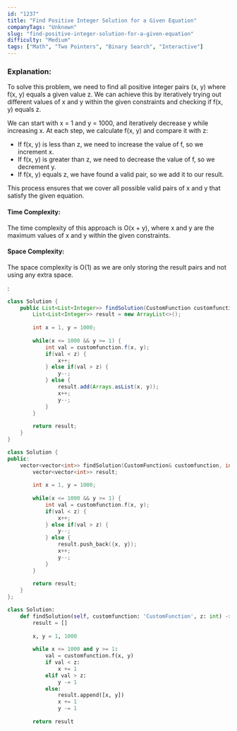 ```yaml
---
id: "1237"
title: "Find Positive Integer Solution for a Given Equation"
companyTags: "Unknown"
slug: "find-positive-integer-solution-for-a-given-equation"
difficulty: "Medium"
tags: ["Math", "Two Pointers", "Binary Search", "Interactive"]
---
```


### Explanation:
To solve this problem, we need to find all positive integer pairs (x, y) where f(x, y) equals a given value z. We can achieve this by iteratively trying out different values of x and y within the given constraints and checking if f(x, y) equals z.

We can start with x = 1 and y = 1000, and iteratively decrease y while increasing x. At each step, we calculate f(x, y) and compare it with z:
- If f(x, y) is less than z, we need to increase the value of f, so we increment x.
- If f(x, y) is greater than z, we need to decrease the value of f, so we decrement y.
- If f(x, y) equals z, we have found a valid pair, so we add it to our result.

This process ensures that we cover all possible valid pairs of x and y that satisfy the given equation.

#### Time Complexity:
The time complexity of this approach is O(x + y), where x and y are the maximum values of x and y within the given constraints.

#### Space Complexity:
The space complexity is O(1) as we are only storing the result pairs and not using any extra space.

:

```java
class Solution {
    public List<List<Integer>> findSolution(CustomFunction customfunction, int z) {
        List<List<Integer>> result = new ArrayList<>();
        
        int x = 1, y = 1000;
        
        while(x <= 1000 && y >= 1) {
            int val = customfunction.f(x, y);
            if(val < z) {
                x++;
            } else if(val > z) {
                y--;
            } else {
                result.add(Arrays.asList(x, y));
                x++;
                y--;
            }
        }
        
        return result;
    }
}
```

```cpp
class Solution {
public:
    vector<vector<int>> findSolution(CustomFunction& customfunction, int z) {
        vector<vector<int>> result;
        
        int x = 1, y = 1000;
        
        while(x <= 1000 && y >= 1) {
            int val = customfunction.f(x, y);
            if(val < z) {
                x++;
            } else if(val > z) {
                y--;
            } else {
                result.push_back({x, y});
                x++;
                y--;
            }
        }
        
        return result;
    }
};
```

```python
class Solution:
    def findSolution(self, customfunction: 'CustomFunction', z: int) -> List[List[int]]:
        result = []
        
        x, y = 1, 1000
        
        while x <= 1000 and y >= 1:
            val = customfunction.f(x, y)
            if val < z:
                x += 1
            elif val > z:
                y -= 1
            else:
                result.append([x, y])
                x += 1
                y -= 1
        
        return result
```
